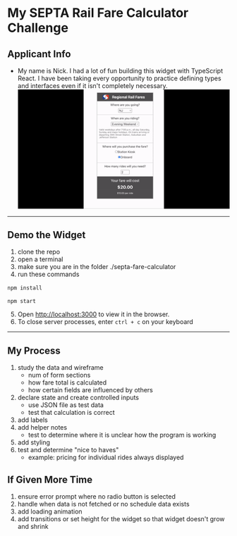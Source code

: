 # My SEPTA Rail Fare Calculator Challenge

## Applicant Info
- My name is Nick. I had a lot of fun building this widget with TypeScript React. I have been taking every opportunity to practice defining types and interfaces even if it isn't completely necessary.
![ widget demo](./ezgif.com-gif-maker.gif)
---
## Demo the Widget
1. clone the repo
2. open a terminal
3. make sure you are in the folder ./septa-fare-calculator
4. run these commands
```
npm install
```
```
npm start
```
5. Open [http://localhost:3000](http://localhost:3000) to view it in the browser.
6. To close server processes, enter `ctrl + c` on your keyboard
---
## My Process
1. study the data and wireframe
    - num of form sections
    - how fare total is calculated
    - how certain fields are influenced by others
2. declare state and create controlled inputs
    - use JSON file as test data
    - test that calculation is correct
3. add labels
4. add helper notes
    - test to determine where it is unclear how the program is working
5. add styling
6. test and determine "nice to haves"
    - example: pricing for individual rides always displayed

## If Given More Time
1. ensure error prompt where no radio button is selected
2. handle when data is not fetched or no schedule data exists
3. add loading animation
4. add transitions or set height for the widget so that widget doesn't grow and shrink
